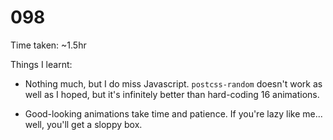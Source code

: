# 098

Time taken: ~1.5hr

Things I learnt:

* Nothing much, but I do miss Javascript. `postcss-random` doesn't work as well as I hoped, but it's infinitely better
than hard-coding 16 animations.

* Good-looking animations take time and patience. If you're lazy like me... well, you'll get a sloppy box.
